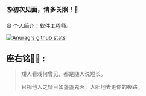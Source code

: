 ### 🌎初次见面，请多关照！👋

😄 个人简介：软件工程师。

[![Anurag's github stats](https://github-readme-stats.vercel.app/api?username=heywecome&theme=dark)](https://github.com/anuraghazra/github-readme-stats)


## 座右铭✍🏾 :

> 矮人看戏何曾见，都是随人说短长。
>
> 且视他人之疑目如盏盏鬼火，大胆地去走你的夜路。 

